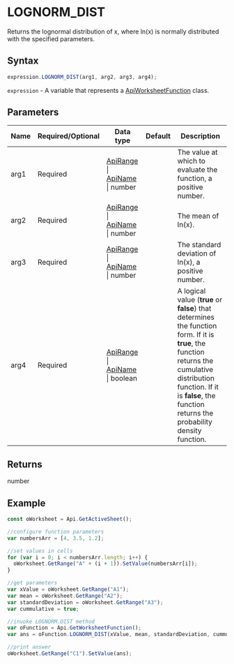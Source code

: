 # LOGNORM_DIST

Returns the lognormal distribution of x, where ln(x) is normally distributed with the specified parameters.

## Syntax

```javascript
expression.LOGNORM_DIST(arg1, arg2, arg3, arg4);
```

`expression` - A variable that represents a [ApiWorksheetFunction](../ApiWorksheetFunction.md) class.

## Parameters

| **Name** | **Required/Optional** | **Data type** | **Default** | **Description** |
| ------------- | ------------- | ------------- | ------------- | ------------- |
| arg1 | Required | [ApiRange](../../ApiRange/ApiRange.md) \| [ApiName](../../ApiName/ApiName.md) \| number |  | The value at which to evaluate the function, a positive number. |
| arg2 | Required | [ApiRange](../../ApiRange/ApiRange.md) \| [ApiName](../../ApiName/ApiName.md) \| number |  | The mean of ln(x). |
| arg3 | Required | [ApiRange](../../ApiRange/ApiRange.md) \| [ApiName](../../ApiName/ApiName.md) \| number |  | The standard deviation of ln(x), a positive number. |
| arg4 | Required | [ApiRange](../../ApiRange/ApiRange.md) \| [ApiName](../../ApiName/ApiName.md) \| boolean |  | A logical value (**true** or **false**) that determines the function form. If it is **true**, the function returns the cumulative distribution function. If it is **false**, the function returns the probability density function. |

## Returns

number

## Example



```javascript
const oWorksheet = Api.GetActiveSheet();

//configure function parameters
var numbersArr = [4, 3.5, 1.2];

//set values in cells
for (var i = 0; i < numbersArr.length; i++) {
  oWorksheet.GetRange("A" + (i + 1)).SetValue(numbersArr[i]);
}

//get parameters
var xValue = oWorksheet.GetRange("A1");
var mean = oWorksheet.GetRange("A2");
var standardDeviation = oWorksheet.GetRange("A3");
var cummulative = true;

//invoke LOGNORM.DIST method
var oFunction = Api.GetWorksheetFunction();
var ans = oFunction.LOGNORM_DIST(xValue, mean, standardDeviation, cummulative);

//print answer
oWorksheet.GetRange("C1").SetValue(ans);

```
